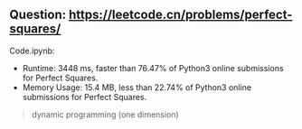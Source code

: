 ## Question: https://leetcode.cn/problems/perfect-squares/

Code.ipynb:
* Runtime: 3448 ms, faster than 76.47% of Python3 online submissions for Perfect Squares.
* Memory Usage: 15.4 MB, less than 22.74% of Python3 online submissions for Perfect Squares.
> dynamic programming (one dimension)

